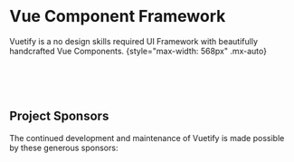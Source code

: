 <home-vuetify-logo />

<br>

# Vue Component Framework

Vuetify is a no design skills required UI Framework with beautifully handcrafted Vue Components.
{style="max-width: 568px" .mx-auto}

<br>

<home-action-btns />

<br>
<br>

## Project Sponsors

The continued development and maintenance of Vuetify is made possible by these generous sponsors:

<br>

<home-sponsors />
